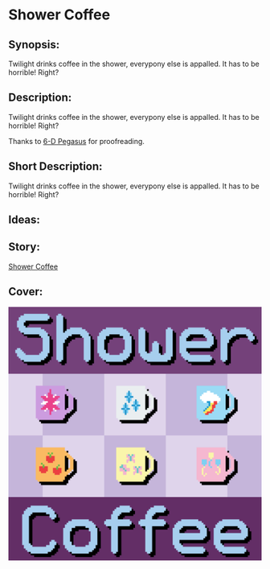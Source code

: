 # Shower Coffee

## Synopsis:
Twilight drinks coffee in the shower, everypony else is appalled. It has to be horrible! Right?

## Description:
Twilight drinks coffee in the shower, everypony else is appalled. It has to be horrible! Right?

Thanks to [6-D Pegasus](https://www.fimfiction.net/user/293755/6-D+Pegasus) for proofreading.

## Short Description:
Twilight drinks coffee in the shower, everypony else is appalled. It has to be horrible! Right?

## Ideas:


## Story:
[Shower Coffee](./shower-coffee.md)

## Cover:
![cover](./cover/cover-upscaled.png)